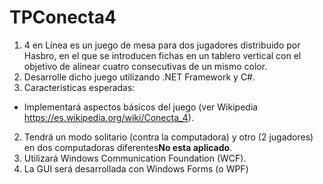 # TPConecta4
1. 4 en Línea es un juego de mesa para dos jugadores distribuido por Hasbro, en el que se
introducen fichas en un tablero vertical con el objetivo de alinear cuatro consecutivas de un
mismo color.
2. Desarrolle dicho juego utilizando .NET Framework y C#.
3. Características esperadas:
- Implementará aspectos básicos del juego (ver Wikipedia https://es.wikipedia.org/wiki/Conecta_4).
2. Tendrá un modo solitario (contra la computadora) y otro (2 jugadores) en dos computadoras diferentes<strong>No esta aplicado</strong>.
3. Utilizará Windows Communication Foundation (WCF).
4. La GUI será desarrollada con Windows Forms (o WPF)
